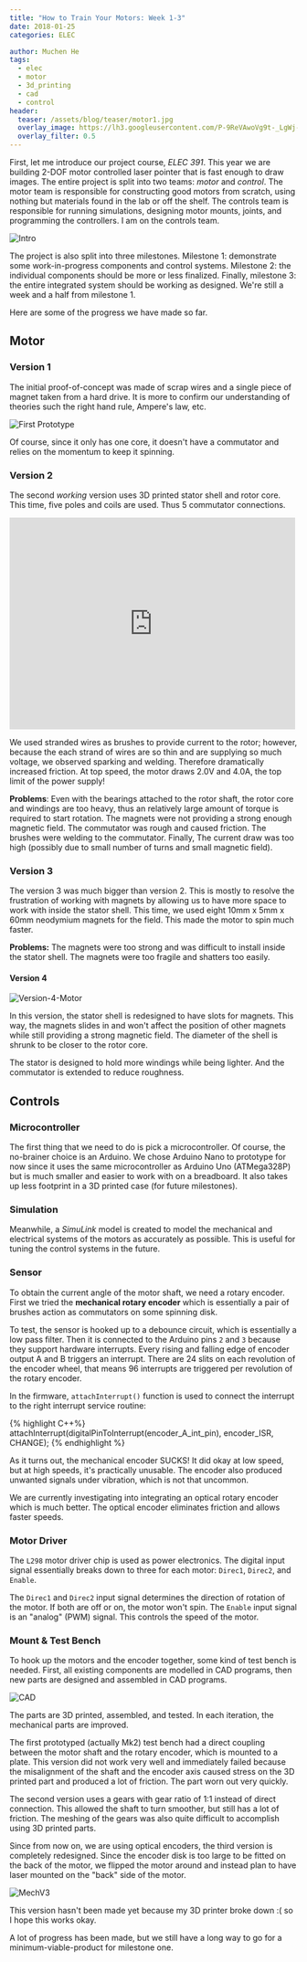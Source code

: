 ```yaml
---
title: "How to Train Your Motors: Week 1-3"
date: 2018-01-25
categories: ELEC

author: Muchen He
tags:
  - elec
  - motor
  - 3d_printing
  - cad
  - control
header:
  teaser: /assets/blog/teaser/motor1.jpg
  overlay_image: https://lh3.googleusercontent.com/P-9ReVAwoVg9t-_LgWj-NjVJzEXnl0fHvYb1Ks4vlZ9PyYugyrJd-X0xSqG8JdXLez-Agp3wbO-fYJJgcWfCZZ2nup8b2L27Ieo3ebCKdGfrPmM39z_9usPKbzNPSZKAj_7gdt3zEvfIhpqR5m4BSxu3LoSJRVis-51sB4DLgB-eEIgoTAI493jtv-idBoCzhB7W3UaIQl4ZV33lkBIxdEeFancc-QyTER3LYKeKYbaUcmFknt3E4x4N-CozQvYBocO2d-9pLLRXW0ZD79lmE87tsEiaYMtdaql3AIQ-WI-LIdMELZknkKgFThWxjgdF1P7FWuDvcY_nngdk88JkkIWS19qGYmyYEfZlC4ahpPdiOCAIZCTjrEAXdJxUwzZrVUb357h4TyhHhPcMuTfz0xzMdKmt7g2N8AI6nQJOS7CVsDqSwm0phNocZ6hBX8r9ifGN2yzT1Pac-N9EtY11Pm0ef2cvEloiM9nBlnaEHrnNB8HbYYcbO6hhjmUb8sfT0FBIX38q2h1FzcJKzWs05Up1Kx2Cav8x2h_7EV7ZihuUJHFBTU1c9JUKUuQrxovppxPyyQ0EidMMjsOUkjk2mNc2WuERMc1_t2lJhG6Ej9C_D6xkM8h9ncWBMOn_v5RO73T8uhg_pirB1DNoGd72IEbzycAuq_fAXA=w1268-h783-no
  overlay_filter: 0.5
---
```


First, let me introduce our project course, *ELEC 391*. This year we are building 2-DOF motor controlled laser pointer that is fast enough to draw images. The entire project is split into two teams: *motor* and *control*. The motor team is responsible for constructing good motors from scratch, using nothing but materials found in the lab or off the shelf. The controls team is responsible for running simulations, designing motor mounts, joints, and programming the controllers. I am on the controls team.

<!-- excerpt -->

![Intro](https://lh3.googleusercontent.com/RlLyTWZ0_-1OpbEFO-E5IPBwCUqhuAlP8WocUWleVwl4K9Y0PANRO2S3bwybirgQKIqzNuuIMAgJXfA76P-ZRX4wjtJB4RNYfZJqENnZL3w9Db-1e7gPmFCudv15IL8Q9AqsMMDSXmitxkjk70ap6qu7nCFAAkiTPOaZo8aX2zIMNWudDeZSuBKuyqLjMvz3NbM3pA0wvDNfVXCH7uzbWH7KdtVV048gyyDV42FEfR8eUPR4XeQdBu0aG4oY7dy9BwWrBUAzhGaViNaYceL4JQPDf3opXl_ksuk37PGiLs5lp8D76Smib1e9w_y2fsDAqNgZEQSkDqdIboleHdNiC4EGgTM7wsN99O1myGmDWgd4ScO0zxmVwPZG9NvU9ly32YQ1uoCl8FGbDjaqkBkLgFfuORE2Q7HP5KTYkoYOD8k_QiaF7b5Zg7hKDYoWgLyhg4t7p3kKalJMYPdUytZGn5P2n8uFBaCkBjHIevp1pM4UdfhS1C1EGXbduhdUuMBicCAe2Y3dZyVvdV968OVSD2ymvsCeGQnsbTS7bm15udwkiwlDtWySMuF4ftsdbo1x4eMaMskLb3Nq2YFU-ouHYzbI7LGh_-xoUGS5xEwB07sS7ABnOxtXAVpiKG6TeDvoLh8UTen1imNvxGHKL_vQ9rLKvCcKUBJ-Fw=w600-h435-no)

The project is also split into three milestones. Milestone 1: demonstrate some work-in-progress components and control systems. Milestone 2: the individual components should be more or less finalized. Finally, milestone 3: the entire integrated system should be working as designed. We're still a week and a half from milestone 1.

Here are some of the progress we have made so far.

## Motor

### Version 1

The initial proof-of-concept was made of scrap wires and a single piece of magnet taken from a hard drive. It is more to confirm our understanding of theories such the right hand rule, Ampere's law, etc.

![First Prototype](http://via.placeholder.com/300)

Of course, since it only has one core, it doesn't have a commutator and relies on the momentum to keep it spinning.

### Version 2

The second *working* version uses 3D printed stator shell and rotor core. This time, five poles and coils are used. Thus 5 commutator connections.

<iframe src="https://www.facebook.com/plugins/video.php?href=https%3A%2F%2Fwww.facebook.com%2FFSXAC%2Fvideos%2F1647081868702304%2F&width=500&show_text=true&height=371&appId" width="500" height="371" style="border:none;overflow:hidden" scrolling="no" frameborder="0" allowTransparency="true" allowFullScreen="true"></iframe>

We used stranded wires as brushes to provide current to the rotor; however, because the each strand of wires are so thin and are supplying so much voltage, we observed sparking and welding. Therefore dramatically increased friction. At top speed, the motor draws 2.0V and 4.0A, the top limit of the power supply!

**Problems**: Even with the bearings attached to the rotor shaft, the rotor core and windings are too heavy, thus an relatively large amount of torque is required to start rotation. The magnets were not providing a strong enough magnetic field. The commutator was rough and caused friction. The brushes were welding to the commutator. Finally, The current draw was too high (possibly due to small number of turns and small magnetic field).

### Version 3

The version 3 was much bigger than version 2. This is mostly to resolve the frustration of working with magnets by allowing us to have more space to work with inside the stator shell. This time, we used eight 10mm x 5mm x 60mm neodymium magnets for the field. This made the motor to spin much faster.

**Problems:** The magnets were too strong and was difficult to install inside the stator shell. The magnets were too fragile and shatters too easily.

#### Version 4

![Version-4-Motor](https://lh3.googleusercontent.com/xZr1XeUW4t_MkylHepxdzoxUwZd4sk-iI1QQ4WLaoKWZ9k101JwHsE0YOyPpvPrDEJFP4K3fZS3MABPLtiRMJ16Fod44WQpMVpDXwQkojzrWUuWgUDrU05UMemScjadbBtSs57O0ADHZZHilAUDcVcTZ09ZJ-9DozmTXUWh7BtAfvL1lgpsFoOjv_S_VXuD0eQ9DuPhe8naxZuF4QfK_o-pfvL15_-UxEa00Ek8J4kxJcnIV8gF5OfwQqQw9manp70HnpgTA0AHAAavw-6DQ27UdfUkFGd7GdzrXGDSFaE7AKE6gZqd_kJuovEtsE049OdwYU3nQL-7kEn1cd0IWKpajmhziVj_EDf9Cho4FI1M61umG4dh8H0CaBV17Kh4tfgoam-0DoYkcSl5vrqW_-yOv24Y2s_FWTB2FPOXRQFkHZeGkSkM1o1dXawl3sCz-GQPlr-nLBntt2BwbYkR8UT-_eFeZzm5caLferCD9rsv6jpdGnXbTTSn4PBpeRpWo269BB6E6K8TtxTykLLwM_XL8xkcD1b7uFh-ZOAX7L3-jQ53E-sX6ghh8x1mgYBp_McLqvozAkV6vZXVFf8IGBgRG7IWQsuc5Dj6o4CL3tGrL96HgwDxpVsw26_01ZH0JHOF5PvvHuAgLdusN0pVovFWyLMHYSdPq4g=w405-h453-no)

In this version, the stator shell is redesigned to have slots for magnets. This way, the magnets slides in and won't affect the position of other magnets while still providing a strong magnetic field. The diameter of the shell is shrunk to be closer to the rotor core.

The stator is designed to hold more windings while being lighter. And the commutator is extended to reduce roughness.

## Controls

### Microcontroller

The first thing that we need to do is pick a microcontroller. Of course, the no-brainer choice is an Arduino. We chose Arduino Nano to prototype for now since it uses the same microcontroller as Arduino Uno (ATMega328P) but is much smaller and easier to work with on a breadboard. It also takes up less footprint in a 3D printed case (for future milestones).

### Simulation

Meanwhile, a *SimuLink* model is created to model the mechanical and electrical systems of the motors as accurately as possible. This is useful for tuning the control systems in the future.

### Sensor

To obtain the current angle of the motor shaft, we need a rotary encoder. First we tried the **mechanical rotary encoder** which is essentially a pair of brushes action as commutators on some spinning disk.

To test, the sensor is hooked up to a debounce circuit, which is essentially a low pass filter. Then it is connected to the Arduino pins `2` and `3` because they support hardware interrupts. Every rising and falling edge of encoder output A and B triggers an interrupt. There are 24 slits on each revolution of the encoder wheel, that means 96 interrupts are triggered per revolution of the rotary encoder.

In the firmware, `attachInterrupt()` function is used to connect the interrupt to the right interrupt service routine:

{% highlight C++%}
attachInterrupt(digitalPinToInterrupt(encoder_A_int_pin), encoder_ISR, CHANGE);
{% endhighlight %}

As it turns out, the mechanical encoder SUCKS! It did okay at low speed, but at high speeds, it's practically unusable. The encoder also produced unwanted signals under vibration, which is not that uncommon.

We are currently investigating into integrating an optical rotary encoder which is much better. The optical encoder eliminates friction and allows faster speeds.

### Motor Driver

The `L298` motor driver chip is used as power electronics. The digital input signal essentially breaks down to three for each motor: `Direc1`, `Direc2`, and `Enable`.

The `Direc1` and `Direc2` input signal determines the direction of rotation of the motor. If both are off or on, the motor won't spin. The `Enable` input signal is an "analog" (PWM) signal. This controls the speed of the motor.

### Mount & Test Bench

To hook up the motors and the encoder together, some kind of test bench is needed. First, all existing components are modelled in CAD programs, then new parts are designed and assembled in CAD programs.

![CAD](https://lh3.googleusercontent.com/CFKmPnafjcDNUIBIjXqCHiTr5Hu-fGSVF5f1ezCUX8ie9E1b9qszTsyRR4RVUZro1M3H_euNW4FqBaqBsw4qEpLOBUytowhDVVG-zyvYKUJw-EDZ9DiC4WvcEqPCqUt_Uhawbd8yNHJZ8wAUuu7Ga4X1UbzyQ2hwZP8_me5uSpZbTjZqJaFul9h_9_mxzoOu6Tl2488RyJwJN3QDJ8-ETbF4Lrdsx3aX-ggrpayQpd4BFNnE2yZWyHIwT4MNk-ZSAdK_ESWkJDO4UkHdt0mOSFPx3iC3DBS7OkqjbP9HFwOI8eo5dqE3MAI3fMTX1eWCxQWUvR7fKwQRGFnqAVbPRGrDf5DDFmegdNKDaA05A4UFze9e3xZj-UlpDpYZ6fNtEatsdmErGe-tDq0qGi_NKXyl7YXJDpbjyJsKMwXB_9JZceVwc7iJ7F3vGq3s0e1cx8bqiz421-6ijE9jJV4kh1uBC3Fheid17Tty7c3jwFMh_r2fLi82wrARgK64cTr0nzKVU7nlOklB-tu1juQ0xPmExpK2dCIEEOmdhnYCmJvEfLYHsQtJiPdbC8HlGEVjmgwWW-kIEdk1Jy2q0qs9Qa7t3xO77s9zrwgtHafgZpD0Y4RSe3jUJiHjV7ywQ9yMMxnCSdzwIccZblk0vcV932qIvaenOGVXYA=w479-h901-no)

The parts are 3D printed, assembled, and tested. In each iteration, the mechanical parts are improved.

The first prototyped (actually Mk2) test bench had a direct coupling between the motor shaft and the rotary encoder, which is mounted to a plate. This version did not work very well and immediately failed because the misalignment of the shaft and the encoder axis caused stress on the 3D printed part and produced a lot of friction. The part worn out very quickly.

The second version uses a gears with gear ratio of 1:1 instead of direct connection. This allowed the shaft to turn smoother, but still has a lot of friction. The meshing of the gears was also quite difficult to accomplish using 3D printed parts.

Since from now on, we are using optical encoders, the third version is completely redesigned. Since the encoder disk is too large to be fitted on the back of the motor, we flipped the motor around and instead plan to have laser mounted on the "back" side of the motor.

![MechV3](https://lh3.googleusercontent.com/PSJ0l0xx2o3H19qpVxPkBFFM2L1QzaAZbzUJ32ihVRg35prsvq9T1RrlXH4dpmHuqTNqtaHvWwRes5M5foMWElXHosaXrjhg7nDhopd1ozpjIShCf8UgOw9H0DPoDiEkC7E3mYN8Ht20YL0d60IntWX1kcInFPxAHrq8H09qf9QdQA4A3BIdYetbxvt_5N10Lh8Lkr3LimN-1qvUJ-oW2AxR5RiuPsbdbpqBpGHfteNtQXwfuWE52fOsGWO7sV7i2GPU6zQXVpVJgShNnUHeyXuy_BRiL4tUO9FV9tTkpkQC9rICrxriYPcIyA0TwTeRmiUVfZ2Oo411iVu-CFhUg9l5IGAJ-9XwwNsZnCO_DagC0yHIWqkgJCSLZiDEr21wmsFFlA-iUEuixhyNXm4R6LDuoVBiKLBbLFx2R8aUTY7GnWnKesrTudw_WUgpC-J9bByGCCvP3MHasos8Sj9J9MgYbapLixethxQzZhFvLx3ZUs_XxYGRc0Qz9uvUnnG6KsO_i5qw6FrupKsTC8-a6syylbDloYAsm-b4zfBWlUM6-Ooy1w1hyJk3Y2R1_Wug7epaiposBDlJhAvQjeL2Kw_vkgh_Xa03Hhp82TdM8LePYaUUVn8-s831d4aLx-Z5ceHmo2WmXBACb6U9q2d2xIU6PPqSu4TddA=w1191-h757-no)

This version hasn't been made yet because my 3D printer broke down :( so I hope this works okay.

A lot of progress has been made, but we still have a long way to go for a minimum-viable-product for milestone one.